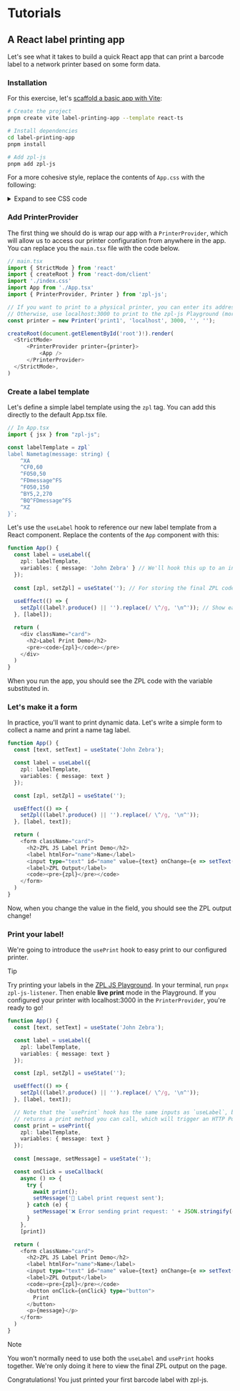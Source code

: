 # Tutorials

## A React label printing app

Let's see what it takes to build a quick React app that can print a barcode
label to a network printer based on some form data.

### Installation

For this exercise, let's [scaffold a basic app with Vite](https://vite.dev/guide/#scaffolding-your-first-vite-project):

```bash
# Create the project
pnpm create vite label-printing-app --template react-ts

# Install dependencies
cd label-printing-app
pnpm install

# Add zpl-js
pnpm add zpl-js
```

For a more cohesive style, replace the contents of `App.css` with the following:

<details>
    <summary>Expand to see CSS code</summary>

```css
#root {
  max-width: 1280px;
  margin: 0 auto;
  text-align: center;
}

.card {
  display: flex;
  flex-direction: column;
  align-items: flex-start;
  width: 400px;
}

.card > * {
  margin-bottom: 1em;
}

.card > input {
  padding: 0.5em;
  font-size: 1em;
  width: 100%;
  box-sizing: border-box;
  border: 1px solid #ccc;
  border-radius: 4px;
}

.card > button {
  width: 100%;
  margin-top: 1em;
  border: 1px solid #ccc;
}

code {
  font-family: source-code-pro, Menlo, Monaco, Consolas, 'Courier New',
    monospace;
  font-size: 1em;
  text-align: left;
  line-height: 1.5;
  padding: 0;
  border-radius: 4px;
  background-color: #f9f9f9;
  border: 1px solid #ccc;
  width: 100%;
  overflow: hidden;
}

@media (prefers-color-scheme: dark) {
  code {
    background-color: #242424;
    color: #fff;
    border-color: #242424;
  }
}

pre {
  overflow: auto;
  padding: 0 1em;
  text-align: left;
}
```
</details>

### Add PrinterProvider

The first thing we should do is wrap our app with a `PrinterProvider`, which will
allow us to access our printer configuration from anywhere in the app. You can
replace you the `main.tsx` file with the code below.

```typescript jsx
// main.tsx
import { StrictMode } from 'react'
import { createRoot } from 'react-dom/client'
import './index.css'
import App from './App.tsx'
import { PrinterProvider, Printer } from 'zpl-js';

// If you want to print to a physical printer, you can enter its address and port.
// Otherwise, use localhost:3000 to print to the zpl-js Playground (more on that later).
const printer = new Printer('print1', 'localhost', 3000, '', '');

createRoot(document.getElementById('root')!).render(
  <StrictMode>
      <PrinterProvider printer={printer}>
          <App />
      </PrinterProvider>
  </StrictMode>,
)
```

### Create a label template

Let's define a simple label template using the `zpl` tag. You can add this directly to the default App.tsx file.

```typescript jsx
// In App.tsx
import { jsx } from "zpl-js";

const labelTemplate = zpl`
label Nametag(message: string) { 
    ^XA
    ^CF0,60
    ^FO50,50
    ^FDmessage^FS
    ^FO50,150
    ^BY5,2,270
    ^BQ^FDmessage^FS
    ^XZ 
}`;
```

Let's use the `useLabel` hook to reference our new label template from a React 
component. Replace the contents of the `App` component with this:

```typescript jsx
function App() {
  const label = useLabel({
    zpl: labelTemplate,
    variables: { message: 'John Zebra' } // We'll hook this up to an input soon
  });
  
  const [zpl, setZpl] = useState(''); // For storing the final ZPL code
  
  useEffect(() => {
    setZpl((label?.produce() || '').replace(/ \^/g, '\n^')); // Show each command group on its own line
  }, [label]);

  return (
    <div className="card">
      <h2>Label Print Demo</h2>
      <pre><code>{zpl}</code></pre>
    </div>
  )
}
```

When you run the app, you should see the ZPL code with the variable substituted in.

### Let's make it a form

In practice, you'll want to print dynamic data. Let's write a simple form to collect
a name and print a name tag label.

```typescript jsx
function App() {
  const [text, setText] = useState('John Zebra');

  const label = useLabel({
    zpl: labelTemplate,
    variables: { message: text }
  });

  const [zpl, setZpl] = useState('');

  useEffect(() => {
    setZpl((label?.produce() || '').replace(/ \^/g, '\n^'));
  }, [label, text]);

  return (
    <form className="card">
      <h2>ZPL JS Label Print Demo</h2>
      <label htmlFor="name">Name</label>
      <input type="text" id="name" value={text} onChange={e => setText(e.target.value)} autoComplete="name" />
      <label>ZPL Output</label>
      <code><pre>{zpl}</pre></code>
    </form>
  )
}
```

Now, when you change the value in the field, you should see the ZPL output
change!

### Print your label!

We're going to introduce the `usePrint` hook to easy print to our configured printer.

> [!Tip]
> Try printing your labels in the [ZPL JS Playground](https://tomoeste.github.io/zpl-js/). In your terminal, run
> `pnpx zpl-js-listener`. Then enable **live print** mode in the Playground. If
> you configured your printer with localhost:3000 in the `PrinterProvider`,
> you're ready to go!

```typescript jsx
function App() {
  const [text, setText] = useState('John Zebra');

  const label = useLabel({
    zpl: labelTemplate,
    variables: { message: text }
  });

  const [zpl, setZpl] = useState('');

  useEffect(() => {
    setZpl((label?.produce() || '').replace(/ \^/g, '\n^'));
  }, [label, text]);

  // Note that the `usePrint` hook has the same inputs as `useLabel`, but it
  // returns a print method you can call, which will trigger an HTTP Post request
  const print = usePrint({
    zpl: labelTemplate,
    variables: { message: text }
  });
  
  const [message, setMessage] = useState('');

  const onClick = useCallback(
    async () => {
      try {
        await print();
        setMessage('🚀 Label print request sent');
      } catch (e) {
        setMessage('❌ Error sending print request: ' + JSON.stringify(e))
      }
    },
    [print])

  return (
    <form className="card">
      <h2>ZPL JS Label Print Demo</h2>
      <label htmlFor="name">Name</label>
      <input type="text" id="name" value={text} onChange={e => setText(e.target.value)} autoComplete="name" />
      <label>ZPL Output</label>
      <code><pre>{zpl}</pre></code>
      <button onClick={onClick} type="button">
        Print
      </button>
      <p>{message}</p>
    </form>
  )
}
```

> [!Note]
> You won't normally need to use both the `useLabel` and `usePrint` hooks together.
> We're only doing it here to view the final ZPL output on the page.

Congratulations! You just printed your first barcode label with zpl-js.

